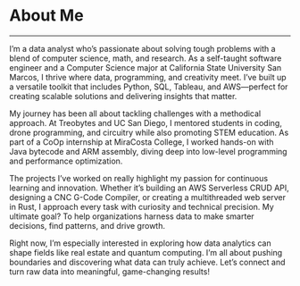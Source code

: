 # About Me
___
I’m a data analyst who’s passionate about solving tough problems with a blend of computer science, math, and research. As a self-taught software engineer and a Computer Science major at California State University San Marcos, I thrive where data, programming, and creativity meet. I’ve built up a versatile toolkit that includes Python, SQL, Tableau, and AWS—perfect for creating scalable solutions and delivering insights that matter.

My journey has been all about tackling challenges with a methodical approach. At Treobytes and UC San Diego, I mentored students in coding, drone programming, and circuitry while also promoting STEM education. As part of a CoOp internship at MiraCosta College, I worked hands-on with Java bytecode and ARM assembly, diving deep into low-level programming and performance optimization.

The projects I’ve worked on really highlight my passion for continuous learning and innovation. Whether it’s building an AWS Serverless CRUD API, designing a CNC G-Code Compiler, or creating a multithreaded web server in Rust, I approach every task with curiosity and technical precision. My ultimate goal? To help organizations harness data to make smarter decisions, find patterns, and drive growth.

Right now, I’m especially interested in exploring how data analytics can shape fields like real estate and quantum computing. I’m all about pushing boundaries and discovering what data can truly achieve. Let’s connect and turn raw data into meaningful, game-changing results!
